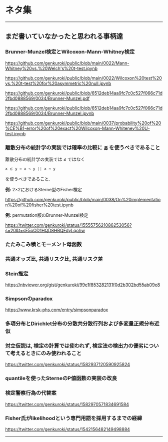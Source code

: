 # ネタ集

---

## まだ書いていなかったと思われる事柄達

### Brunner-Munzel検定とWilcoxon-Mann-Whitney検定

https://github.com/genkuroki/public/blob/main/0022/Mann-Whitney%20vs.%20Welch's%20t-test.ipynb

https://github.com/genkuroki/public/blob/main/0022/Wilcoxon%20test%20vs.%20t-test%20for%20asymmetric%20null.ipynb

https://github.com/genkuroki/public/blob/6512deb14aa9fc7c0c527f066c71d2fbd0888569/0034/Brunner-Munzel.pdf

https://github.com/genkuroki/public/blob/6512deb14aa9fc7c0c527f066c71d2fbd0888569/0034/Brunner-Munzel.ipynb

https://github.com/genkuroki/public/blob/main/0037/probability%20of%20%CE%B1-error%20of%20exact%20Wilcoxon-Mann-Whiteney%20U-test.ipynb

### 離散分布の統計学の実装では確率の比較に ⪅ を使うべきであること

離散分布の統計学の実装では ≤ ではなく

```julia
x ⪅ y = x < y || x ≈ y
```

を使うべきであること.

__例:__ 2×2におけるSterne型のFisher検定

https://github.com/genkuroki/public/blob/main/0038/On%20implementation%20of%20fisher%20test.ipynb

__例:__ permutation版のBrunner-Munzel検定

https://twitter.com/genkuroki/status/1555575621086253056?s=20&t=sE5oOD1HQD8HBQFdyLqohw

### たたみこみ積とモーメント母函数

### 共通オッズ比, 共通リスク比, 共通リスク差

### Stein推定

https://nbviewer.org/gist/genkuroki/99e1f853282131f0d2b302bd55ab09e8

### Simpsonのparadox

https://www.krsk-phs.com/entry/simpsonparadox

### 多項分布とDirichlet分布の分散共分散行列および多変量正規分布近似

### 対立仮説は, 検定の計算では使われず, 検定法の検出力の優劣について考えるときにのみ使われること

https://twitter.com/genkuroki/status/1582937120590925824

### quantileを使ったSterneのP値函数の実装の改良

### 検定警察行為の代替案

https://twitter.com/genkuroki/status/1582970571834691584

### Fisher氏がlikelihoodという専門用語を採用するまでの経緯

https://twitter.com/genkuroki/status/1542156482149498884

---


